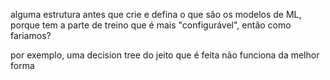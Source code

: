 alguma estrutura antes que crie e defina o que são os modelos de ML, porque tem a parte de treino que é mais "configurável", então como fariamos?

por exemplo, uma decision tree do jeito que é feita não funciona da melhor forma

    